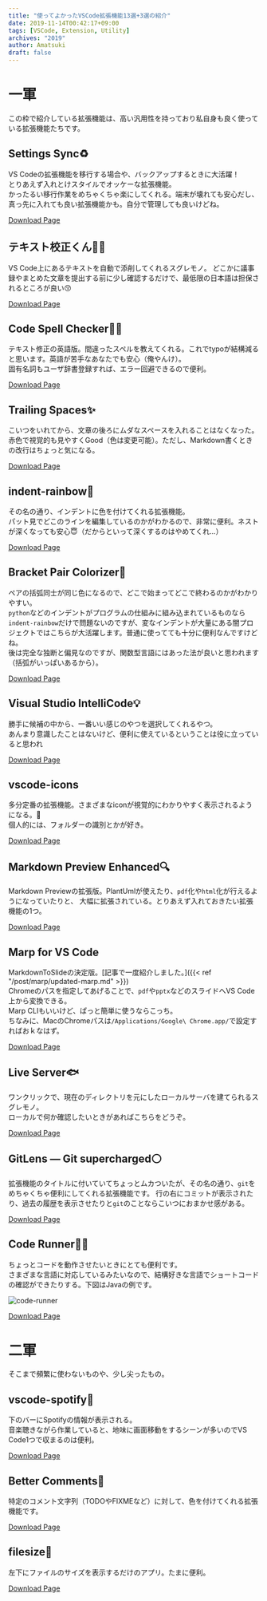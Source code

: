 ```yaml
---
title: "使ってよかったVSCode拡張機能13選+3選の紹介"
date: 2019-11-14T00:42:17+09:00
tags: [VSCode, Extension, Utility]
archives: "2019"
author: Amatsuki
draft: false
---
```

# 一軍
この枠で紹介している拡張機能は、高い汎用性を持っており私自身も良く使っている拡張機能たちです。

## Settings Sync♻️
VS Codeの拡張機能を移行する場合や、バックアップするときに大活躍！  
とりあえず入れとけスタイルでオッケーな拡張機能。  
かったるい移行作業をめちゃくちゃ楽にしてくれる。端末が壊れても安心だし、真っ先に入れても良い拡張機能かも。自分で管理しても良いけどね。

[Download Page](https://marketplace.visualstudio.com/items?itemName=Shan.code-settings-sync)

## テキスト校正くん👨‍🎓
VS Code上にあるテキストを自動で添削してくれるスグレモノ。
どこかに議事録やまとめた文章を提出する前に少し確認するだけで、最低限の日本語は担保されるところが良い😚

[Download Page](https://marketplace.visualstudio.com/items?itemName=ICS.japanese-proofreading)

## Code Spell Checker👨‍🏫
テキスト修正の英語版。間違ったスペルを教えてくれる。これでtypoが結構減ると思います。英語が苦手なあなたでも安心（俺やんけ）。  
固有名詞もユーザ辞書登録すれば、エラー回避できるので便利。

[Download Page](https://marketplace.visualstudio.com/items?itemName=streetsidesoftware.code-spell-checker)

## Trailing Spaces✨
こいつをいれてから、文章の後ろにムダなスペースを入れることはなくなった。
赤色で視覚的も見やすくGood（色は変更可能）。ただし、Markdown書くときの改行はちょっと気になる。

[Download Page](https://marketplace.visualstudio.com/items?itemName=shardulm94.trailing-spaces)

## indent-rainbow🌈
その名の通り、インデントに色を付けてくれる拡張機能。  
パット見でどこのラインを編集しているのかがわかるので、非常に便利。ネストが深くなっても安心😇（だからといって深くするのはやめてくれ…）

[Download Page](https://marketplace.visualstudio.com/items?itemName=oderwat.indent-rainbow)

## Bracket Pair Colorizer🌈
ペアの括弧同士が同じ色になるので、どこで始まってどこで終わるのかがわかりやすい。  
`python`などのインデントがプログラムの仕組みに組み込まれているものなら`indent-rainbow`だけで問題ないのですが、変なインデントが大量にある闇プロジェクトではこちらが大活躍します。普通に使ってても十分に便利なんですけどね。  
後は完全な独断と偏見なのですが、関数型言語にはあった法が良いと思われます（括弧がいっぱいあるから）。

[Download Page](https://marketplace.visualstudio.com/items?itemName=formulahendry.code-runner)

## Visual Studio IntelliCode💡
勝手に候補の中から、一番いい感じのやつを選択してくれるやつ。  
あんまり意識したことはないけど、便利に使えているということは役に立っていると思われ

[Download Page](https://marketplace.visualstudio.com/items?itemName=VisualStudioExptTeam.vscodeintellicode)

## vscode-icons
多分定番の拡張機能。さまざまなiconが視覚的にわかりやすく表示されるようになる。  
個人的には、フォルダーの識別とかが好き。

[Download Page](https://marketplace.visualstudio.com/items?itemName=vscode-icons-team.vscode-icons)

## Markdown Preview Enhanced🔍
Markdown Previewの拡張版。PlantUmlが使えたり、`pdf`化や`html`化が行えるようになっていたりと、
大幅に拡張されている。とりあえず入れておきたい拡張機能の1つ。

[Download Page](https://marketplace.visualstudio.com/items?itemName=shd101wyy.markdown-preview-enhanced)

## Marp for VS Code
MarkdownToSlideの決定版。[記事で一度紹介しました。]({{< ref "/post/marp/updated-marp.md" >}})  
Chromeのパスを指定してあげることで、`pdf`や`pptx`などのスライドへVS Code上から変換できる。  
Marp CLIもいいけど、ぱっと簡単に使うならこっち。  
ちなみに、MacのChromeパスは`/Applications/Google\ Chrome.app/`で設定すればおｋなはず。

[Download Page](https://marketplace.visualstudio.com/items?itemName=marp-team.marp-vscode)

## Live Server🐟
ワンクリックで、現在のディレクトリを元にしたローカルサーバを建てられるスグレモノ。  
ローカルで何か確認したいときがあればこちらをどうぞ。

[Download Page](https://marketplace.visualstudio.com/items?itemName=ritwickdey.LiveServer)

## GitLens — Git supercharged⚪️
拡張機能のタイトルに付いていてちょっとムカついたが、その名の通り、`git`をめちゃくちゃ便利にしてくれる拡張機能です。
行の右にコミットが表示されたり、過去の履歴を表示させたりと`git`のことならこいつにおまかせ感がある。

[Download Page](https://marketplace.visualstudio.com/items?itemName=eamodio.gitlens)

## Code Runner🏃‍♂️
ちょっとコードを動作させたいときにとても便利です。  
さまざまな言語に対応しているみたいなので、結構好きな言語でショートコードの確認ができたりする。下図はJavaの例です。

![code-runner](/resources/vscode/good-extentions/code-runner.png)

[Download Page](https://marketplace.visualstudio.com/items?itemName=formulahendry.code-runner)


# 二軍
そこまで頻繁に使わないものや、少し尖ったもの。

## vscode-spotify🎵
下のバーにSpotifyの情報が表示される。  
音楽聴きながら作業していると、地味に画面移動をするシーンが多いのでVS Code1つで収まるのは便利。

[Download Page](https://marketplace.visualstudio.com/items?itemName=shyykoserhiy.vscode-spotify)

## Better Comments📝
特定のコメント文字列（TODOやFIXMEなど）に対して、色を付けてくれる拡張機能です。

[Download Page](https://marketplace.visualstudio.com/items?itemName=aaron-bond.better-comments)

## filesize📁
左下にファイルのサイズを表示するだけのアプリ。たまに便利。

[Download Page](https://marketplace.visualstudio.com/items?itemName=mkxml.vscode-filesize)